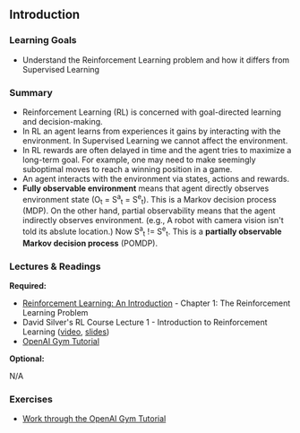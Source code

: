## Introduction

### Learning Goals

- Understand the Reinforcement Learning problem and how it differs from Supervised Learning


### Summary

- Reinforcement Learning (RL) is concerned with goal-directed learning and decision-making.
- In RL an agent learns from experiences it gains by interacting with the environment. In Supervised Learning we cannot affect the environment.
- In RL rewards are often delayed in time and the agent tries to maximize a long-term goal. For example, one may need to make seemingly suboptimal moves to reach a winning position in a game.
- An agent interacts with the environment via states, actions and rewards.
- **Fully observable environment** means that agent directly observes environment state (O<sub>t</sub> = S<sup>a</sup><sub>t</sub> = S<sup>e</sup><sub>t</sub>). This is a Markov decision process (MDP). On the other hand, partial observability means that the agent indirectly observes environment. (e.g., A robot with camera vision isn't told its abslute location.) Now S<sup>a</sup><sub>t</sub> != S<sup>e</sup><sub>t</sub>. This is a **partially observable Markov decision process** (POMDP). 


### Lectures & Readings

**Required:**

- [Reinforcement Learning: An Introduction](http://incompleteideas.net/book/bookdraft2018jan1.pdf) - Chapter 1: The Reinforcement Learning Problem
- David Silver's RL Course Lecture 1 - Introduction to Reinforcement Learning ([video](https://www.youtube.com/watch?v=2pWv7GOvuf0), [slides](http://www0.cs.ucl.ac.uk/staff/d.silver/web/Teaching_files/intro_RL.pdf))
- [OpenAI Gym Tutorial](https://gym.openai.com/docs)

**Optional:**

N/A


### Exercises

- [Work through the OpenAI Gym Tutorial](https://gym.openai.com/docs)
